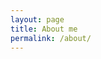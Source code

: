 ```yaml
---
layout: page
title: About me
permalink: /about/
---
```

<!-- <div class = "blog-doc">
    <object data="https://docs.google.com/document/d/1yWgungOJtdBKW0yzumuD9R4Q6P2bwqMJgO4FmPvGp9c/edit?usp=share_link"  type="application/pdf">
</div> -->